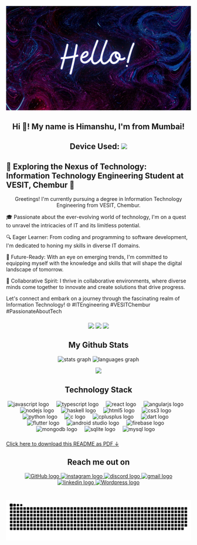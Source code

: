 <div align="center">
  <img src=images/Hello!.jpg />
</div>

<h2 align="center">Hi 👋! My name is Himanshu, I'm from Mumbai! </h2>

<h2 align="center">Device Used: <img src="https://img.shields.io/badge/Republic%20of%20Gamers-FF0029?style=for-the-badge&logo=Republic%20of%20Gamers&logoColor=white" height="30"/></h2> 


<h2 >🌟 Exploring the Nexus of Technology: Information Technology Engineering Student at VESIT, Chembur 🌟</h2>

<p align="center">
  Greetings! I'm currently pursuing a degree in Information Technology Engineering from VESIT, Chembur.
</p>
<p>
🎓 Passionate about the ever-evolving world of technology, I'm on a quest to unravel the intricacies of IT and its limitless potential.
</p>

<p >
  🔍 Eager Learner: From coding and programming to software development, I'm dedicated to honing my skills in diverse IT domains.
</p>

<p >
  🚀 Future-Ready: With an eye on emerging trends, I'm committed to equipping myself with the knowledge and skills that will shape the digital landscape of tomorrow.
</p>

<p >
  🤝 Collaborative Spirit: I thrive in collaborative environments, where diverse minds come together to innovate and create solutions that drive progress.
</p>

<p >
  Let's connect and embark on a journey through the fascinating realm of Information Technology! 🌐 #ITEngineering #VESITChembur #PassionateAboutTech
</p>

###

<div align="center">


 <img src="https://badges.pufler.dev/visits/524himanshu/524himanshu"/> 
 <img src="https://badges.pufler.dev/repos/524himanshu"/>
 <img src="https://badges.pufler.dev/commits/monthly/524himanshu" />

</div>

###

<h2 align="center">
  My Github Stats
</h2>

<div align="center">
  <img src="https://github-readme-stats.vercel.app/api?username=524himanshu&hide_title=false&hide_rank=false&show_icons=true&include_all_commits=true&count_private=true&disable_animations=false&theme=dracula&locale=en&hide_border=false" height="150" alt="stats graph"  />
  <img src="https://github-readme-stats.vercel.app/api/top-langs?username=524himanshu&locale=en&hide_title=false&layout=compact&card_width=320&langs_count=5&theme=dracula&hide_border=false" height="150" alt="languages graph"  />


<p align = "center">
 <img  src="https://github-readme-streak-stats.herokuapp.com/?user=524himanshu&show_icons=true&locale=en&layout=compact&theme=radical&line_height=0" />
</p>
</div>


###

<h2 align="center">Technology Stack </h2>

<div align="center">
  <img src="https://cdn.jsdelivr.net/gh/devicons/devicon/icons/javascript/javascript-original.svg" height="30" alt="javascript logo"  />
  <img width="12" />
  <img src="https://cdn.jsdelivr.net/gh/devicons/devicon/icons/typescript/typescript-original.svg" height="30" alt="typescript logo"  />
  <img width="12" />
  <img src="https://cdn.jsdelivr.net/gh/devicons/devicon/icons/react/react-original.svg" height="30" alt="react logo"  />
  <img width="12" />
  <img src="https://cdn.jsdelivr.net/gh/devicons/devicon/icons/angularjs/angularjs-original.svg" height="30" alt="angularjs logo"  />
  <img width="12" />
  <img src="https://cdn.jsdelivr.net/gh/devicons/devicon/icons/nodejs/nodejs-original.svg" height="30" alt="nodejs logo"  />
  <img width="12" />
  <img src="https://cdn.jsdelivr.net/gh/devicons/devicon/icons/haskell/haskell-original.svg" height="30" alt="haskell logo"  />
  <img width="12" />
  <img src="https://cdn.jsdelivr.net/gh/devicons/devicon/icons/html5/html5-original.svg" height="30" alt="html5 logo"  />
  <img width="12" />
  <img src="https://cdn.jsdelivr.net/gh/devicons/devicon/icons/css3/css3-original.svg" height="30" alt="css3 logo"  />
  <img width="12" />
  <img src="https://cdn.jsdelivr.net/gh/devicons/devicon/icons/python/python-original.svg" height="30" alt="python logo"  />
  <img width="12" />
  <img src="https://cdn.jsdelivr.net/gh/devicons/devicon/icons/c/c-original.svg" height="30" alt="c logo"  />
  <img width="12" />
  <img src="https://cdn.jsdelivr.net/gh/devicons/devicon/icons/cplusplus/cplusplus-original.svg" height="30" alt="cplusplus logo"  />
  <img width="12" />
  <img src="https://cdn.jsdelivr.net/gh/devicons/devicon/icons/dart/dart-original.svg" height="30" alt="dart logo"  />
  <img width="12" />
  <img src="https://cdn.jsdelivr.net/gh/devicons/devicon/icons/flutter/flutter-original.svg" height="30" alt="flutter logo"  />
  <img width="12" />
  <img src="https://cdn.jsdelivr.net/gh/devicons/devicon/icons/androidstudio/androidstudio-original.svg" height="30" alt="android studio logo"  />
  <img width="12" />
  <img src="https://cdn.jsdelivr.net/gh/devicons/devicon/icons/firebase/firebase-original.svg" height="30" alt="firebase logo"  />
  <img width="12" />
  <img src="https://cdn.jsdelivr.net/gh/devicons/devicon/icons/mongodb/mongodb-original.svg" height="30" alt="mongodb logo"  />
  <img width="12" />
  <img src="https://cdn.jsdelivr.net/gh/devicons/devicon/icons/sqlite/sqlite-original.svg" height="30" alt="sqlite logo"  />
  <img width="12" />
  <img src="https://cdn.jsdelivr.net/gh/devicons/devicon/icons/mysql/mysql-original.svg" height="30" alt="mysql logo"  />
  <img width="12" />
</div>

###
<a href="https://github.com/hariprasd/hariprasd/raw/main/readme-hariprasd.pdf">Click here to download this README as PDF ↓</a>

<h2 align="center">Reach me out on </h2>

<div align="center">
  <a href="https://github.com/524himanshu">
  <img src="https://img.shields.io/static/v1?message=GitHub&logo=GitHub&label=&color=181717&logoColor=white&labelColor=181717&style=for-the-badge" height="35" alt="GitHub logo" />
  </a>
  <a href="https://www.instagram.com/himanshumenghani524/">
  <img src="https://img.shields.io/static/v1?message=Instagram&logo=instagram&label=&color=E4405F&logoColor=white&labelColor=&style=for-the-badge" height="35" alt="instagram logo"  />
  </a>
  <a href="https://discord.com/users/922778102864691220">
  <img src="https://img.shields.io/static/v1?message=Discord&logo=discord&label=&color=7289DA&logoColor=white&labelColor=&style=for-the-badge" height="35" alt="discord logo"  />
  </a>
  <a href="mailto: 2021.himanshu.menghani@ves.ac.in">
  <img src="https://img.shields.io/static/v1?message=Gmail&logo=gmail&label=&color=D14836&logoColor=white&labelColor=&style=for-the-badge" height="35" alt="gmail logo"  />
  </a>
  <a href="https://www.linkedin.com/in/himanshumenghani524/">
  <img src="https://img.shields.io/static/v1?message=LinkedIn&logo=linkedin&label=&color=0077B5&logoColor=white&labelColor=&style=for-the-badge" height="35" alt="linkedin logo"  />
  </a>
  <a href="https://wordpress.com/read/feeds/136820917">
  <img src="https://img.shields.io/badge/Wordpress-21759B?style=for-the-badge&logo=wordpress&logoColor=white" height="35" alt="Wordpress logo"  />
  </a>
</div>

###

<br clear="both">

<img src="https://raw.githubusercontent.com/524himanshu/524himanshu/output/snake.svg" alt="Snake animation" />

###
